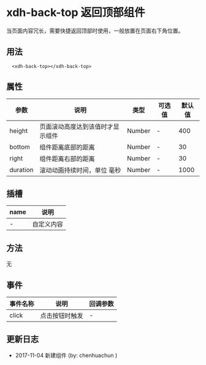 # xdh-back-top 返回顶部组件

当页面内容冗长，需要快捷返回顶部时使用，一般放置在页面右下角位置。

## 用法

```
  <xdh-back-top></xdh-back-top>
```

## 属性

| 参数 | 说明 | 类型 | 可选值 | 默认值 |
|----|----|----|----|----|
| height | 页面滚动高度达到该值时才显示组件 | Number | - | 400 |
| bottom | 组件距离底部的距离 | Number | - | 30 |
| right | 组件距离右部的距离 | Number | - | 30 |
| duration | 滚动动画持续时间，单位 毫秒 | Number | - | 1000 |

## 插槽

| name | 说明 |
|-----|-----|
| - | 自定义内容 |


## 方法

无

##  事件

| 事件名称 | 说明 | 回调参数 |
|-----|-----|----|
| click | 点击按钮时触发 | - |

## 更新日志

- 2017-11-04 新建组件 (by: chenhuachun )
